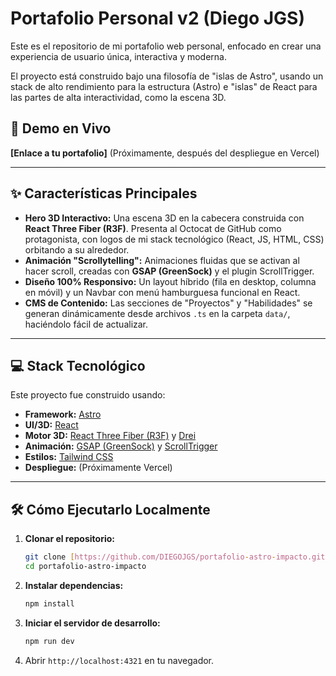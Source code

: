 # Portafolio Personal v2 (Diego JGS)

Este es el repositorio de mi portafolio web personal, enfocado en crear una experiencia de usuario única, interactiva y moderna.

El proyecto está construido bajo una filosofía de "islas de Astro", usando un stack de alto rendimiento para la estructura (Astro) e "islas" de React para las partes de alta interactividad, como la escena 3D.

## 🚀 Demo en Vivo

**[Enlace a tu portafolio]** (Próximamente, después del despliegue en Vercel)

---

## ✨ Características Principales

* **Hero 3D Interactivo:** Una escena 3D en la cabecera construida con **React Three Fiber (R3F)**. Presenta al Octocat de GitHub como protagonista, con logos de mi stack tecnológico (React, JS, HTML, CSS) orbitando a su alrededor.
* **Animación "Scrollytelling":** Animaciones fluidas que se activan al hacer scroll, creadas con **GSAP (GreenSock)** y el plugin ScrollTrigger.
* **Diseño 100% Responsivo:** Un layout híbrido (fila en desktop, columna en móvil) y un Navbar con menú hamburguesa funcional en React.
* **CMS de Contenido:** Las secciones de "Proyectos" y "Habilidades" se generan dinámicamente desde archivos `.ts` en la carpeta `data/`, haciéndolo fácil de actualizar.

---

## 💻 Stack Tecnológico

Este proyecto fue construido usando:

* **Framework:** [Astro](https://astro.build/)
* **UI/3D:** [React](https://react.dev/)
* **Motor 3D:** [React Three Fiber (R3F)](https://docs.pmnd.rs/react-three-fiber) y [Drei](https://github.com/pmndrs/drei)
* **Animación:** [GSAP (GreenSock)](https://gsap.com/) y [ScrollTrigger](https://gsap.com/scrolltrigger/)
* **Estilos:** [Tailwind CSS](https://tailwindcss.com/)
* **Despliegue:** (Próximamente Vercel)

---

## 🛠️ Cómo Ejecutarlo Localmente

1.  **Clonar el repositorio:**
    ```bash
    git clone [https://github.com/DIEGOJGS/portafolio-astro-impacto.git](https://github.com/DIEGOJGS/portafolio-astro-impacto.git)
    cd portafolio-astro-impacto
    ```

2.  **Instalar dependencias:**
    ```bash
    npm install
    ```

3.  **Iniciar el servidor de desarrollo:**
    ```bash
    npm run dev
    ```

4.  Abrir `http://localhost:4321` en tu navegador.
